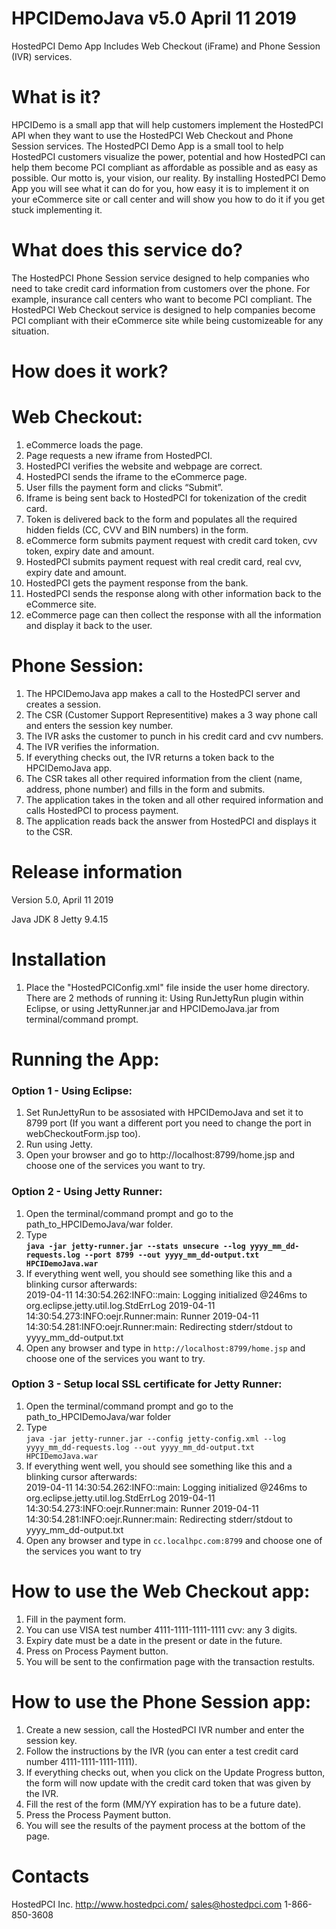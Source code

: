 HPCIDemoJava v5.0 April 11 2019
================

HostedPCI Demo App
Includes Web Checkout (iFrame) and Phone Session (IVR) services.



What is it?
============
HPCIDemo is a small app that will help customers implement the HostedPCI API when they want to use the 
HostedPCI Web Checkout and Phone Session services.
The HostedPCI Demo App is a small tool to help HostedPCI customers visualize the power, potential and how HostedPCI can help them become PCI compliant as affordable as possible and as easy as possible. 
Our motto is, your vision, our reality.
By installing HostedPCI Demo App you will see what it can do for you, how easy it is to implement it on your eCommerce site or call center and will show you how to do it if you get stuck implementing it.

What does this service do?
=========================

The HostedPCI Phone Session service designed to help companies who need to take credit card information from customers
over the phone. For example, insurance call centers who want to become PCI compliant.
The HostedPCI Web Checkout service is designed to help companies become PCI compliant with their eCommerce site while being customizeable for any situation.

How does it work?
=================

Web Checkout:
=============
1. eCommerce loads the page.
2. Page requests a new iframe from HostedPCI.
3. HostedPCI verifies the website and webpage are correct.
4. HostedPCI sends the iframe to the eCommerce page.
5. User fills the payment form and clicks “Submit”.
6. Iframe is being sent back to HostedPCI for tokenization of the credit card.
7. Token is delivered back to the form and populates all the required hidden fields (CC, CVV and BIN numbers) in the form.
8. eCommerce form submits payment request with credit card token, cvv token, expiry date and amount.
9. HostedPCI submits payment request with real credit card, real cvv, expiry date and amount.
10. HostedPCI gets the payment response from the bank.
11. HostedPCI sends the response along with other information back to the eCommerce site.
12. eCommerce page can then collect the response with all the information and display it back to the user.

Phone Session:
=============
1. The HPCIDemoJava app makes a call to the HostedPCI server and creates a session.
2. The CSR (Customer Support Representitive) makes a 3 way phone call and enters the session key number.
3. The IVR asks the customer to punch in his credit card and cvv numbers.
4. The IVR verifies the information.
5. If everything checks out, the IVR returns a token back to the HPCIDemoJava app.
6. The CSR takes all other required information from the client (name, address, phone number) and fills in the form
   and submits.
7. The application takes in the token and all other required information and calls HostedPCI to process payment.
8. The application reads back the answer from HostedPCI and displays it to the CSR.

Release information
===================
Version 5.0, April 11 2019

Java JDK 8
Jetty 9.4.15

Installation
============
1. Place the "HostedPCIConfig.xml" file inside the user home directory.
 There are 2 methods of running it:
Using RunJettyRun plugin within Eclipse, or using JettyRunner.jar and HPCIDemoJava.jar from 
terminal/command prompt.

Running the App:
==============

### Option 1 - Using Eclipse:

1. Set RunJettyRun to be assosiated with HPCIDemoJava and set it to 8799 port (If you want a different port you need to change the port in webCheckoutForm.jsp too).
2. Run using Jetty.
3. Open your browser and go to http://localhost:8799/home.jsp and choose one of the services you want to try.

### Option 2 - Using Jetty Runner:
1. Open the terminal/command prompt and go to the path_to_HPCIDemoJava/war folder.
2. Type </br>
**```java -jar jetty-runner.jar --stats unsecure --log yyyy_mm_dd-requests.log --port 8799 --out yyyy_mm_dd-output.txt HPCIDemoJava.war```**
3. If everything went well, you should see something like this and a blinking cursor afterwards: </br>
 2019-04-11 14:30:54.262:INFO::main: Logging initialized @246ms to org.eclipse.jetty.util.log.StdErrLog
2019-04-11 14:30:54.273:INFO:oejr.Runner:main: Runner
2019-04-11 14:30:54.281:INFO:oejr.Runner:main: Redirecting stderr/stdout to yyyy_mm_dd-output.txt
4. Open any browser and type in ```http://localhost:8799/home.jsp``` and choose one of the services you want to try.

### Option 3 - Setup local SSL certificate for Jetty Runner:

1. Open the terminal/command prompt and go to the path_to_HPCIDemoJava/war folder
2. Type </br> ```java -jar jetty-runner.jar --config jetty-config.xml --log yyyy_mm_dd-requests.log --out yyyy_mm_dd-output.txt HPCIDemoJava.war```
3. If everything went well, you should see something like this and a blinking cursor afterwards: </br>
2019-04-11 14:30:54.262:INFO::main: Logging initialized @246ms to org.eclipse.jetty.util.log.StdErrLog
2019-04-11 14:30:54.273:INFO:oejr.Runner:main: Runner
2019-04-11 14:30:54.281:INFO:oejr.Runner:main: Redirecting stderr/stdout to yyyy_mm_dd-output.txt
4. Open any browser and type in ```cc.localhpc.com:8799``` and choose one of the services you want to try

How to use the Web Checkout app:
================================
1. Fill in the payment form.
2. You can use VISA test number 4111-1111-1111-1111 cvv: any 3 digits.
3. Expiry date must be a date in the present or date in the future.
4. Press on Process Payment button.
5. You will be sent to the confirmation page with the transaction restults.

How to use the Phone Session app:
================================
1. Create a new session, call the HostedPCI IVR number and enter the session key.
2. Follow the instructions by the IVR (you can enter a test credit card number 4111-1111-1111-1111).
3. If everything checks out, when you click on the Update Progress button, the form will now update with the credit card token that was given by the IVR.
4. Fill the rest of the form (MM/YY expiration has to be a future date).
5. Press the Process Payment button.
6. You will see the results of the payment process at the bottom of the page.

Contacts
=========
HostedPCI Inc.
http://www.hostedpci.com/
sales@hostedpci.com
1-866-850-3608
